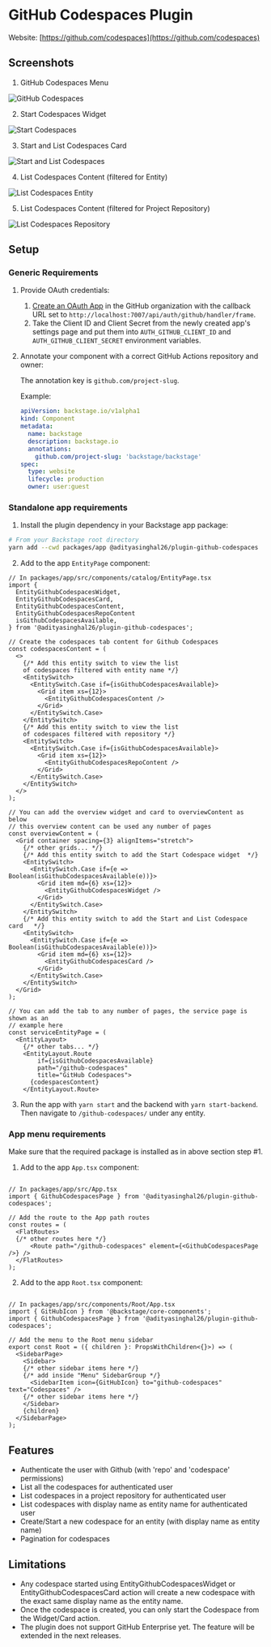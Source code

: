 # GitHub Codespaces Plugin

Website: [https://github.com/codespaces](https://github.com/codespaces)

## Screenshots

1. GitHub Codespaces Menu

![GitHub Codespaces](.\images\GithubCodespacesPage.png)

2. Start Codespaces Widget 

![Start Codespaces](.\images\EntityGithubCodespacesWidget.png)

3. Start and List Codespaces Card

![Start and List Codespaces](.\images\EntityGithubCodespacesCard.png)

4. List Codespaces Content (filtered for Entity)

![List Codespaces Entity](.\images\EntityGithubCodespacesContent.png)

5. List Codespaces Content (filtered for Project Repository)

![List Codespaces Repository](.\images\EntityGithubCodespacesRepoContent.png)

## Setup

### Generic Requirements

1. Provide OAuth credentials:
   1. [Create an OAuth App](https://developer.github.com/apps/building-oauth-apps/creating-an-oauth-app/) in the GitHub organization with the callback URL set to `http://localhost:7007/api/auth/github/handler/frame`.
   2. Take the Client ID and Client Secret from the newly created app's settings page and put them into `AUTH_GITHUB_CLIENT_ID` and `AUTH_GITHUB_CLIENT_SECRET` environment variables.
2. Annotate your component with a correct GitHub Actions repository and owner:

   The annotation key is `github.com/project-slug`.

   Example:

   ```yaml
   apiVersion: backstage.io/v1alpha1
   kind: Component
   metadata:
     name: backstage
     description: backstage.io
     annotations:
       github.com/project-slug: 'backstage/backstage'
   spec:
     type: website
     lifecycle: production
     owner: user:guest
   ```

### Standalone app requirements

1. Install the plugin dependency in your Backstage app package:

```bash
# From your Backstage root directory
yarn add --cwd packages/app @adityasinghal26/plugin-github-codespaces
```

2. Add to the app `EntityPage` component:

```tsx
// In packages/app/src/components/catalog/EntityPage.tsx
import {
  EntityGithubCodespacesWidget,
  EntityGithubCodespacesCard,
  EntityGithubCodespacesContent,
  EntityGithubCodespacesRepoContent
  isGithubCodespacesAvailable,
} from '@adityasinghal26/plugin-github-codespaces';

// Create the codespaces tab content for Github Codespaces
const codespacesContent = (
  <>
    {/* Add this entity switch to view the list 
    of codespaces filtered with entity name */}
    <EntitySwitch>
      <EntitySwitch.Case if={isGithubCodespacesAvailable}>
        <Grid item xs={12}>
          <EntityGithubCodespacesContent />
        </Grid>
      </EntitySwitch.Case>
    </EntitySwitch>
    {/* Add this entity switch to view the list 
    of codespaces filtered with repository */}
    <EntitySwitch>
      <EntitySwitch.Case if={isGithubCodespacesAvailable}>
        <Grid item xs={12}>
          <EntityGithubCodespacesRepoContent />
        </Grid>
      </EntitySwitch.Case>
    </EntitySwitch>
  </>
);

// You can add the overview widget and card to overviewContent as below
// this overview content can be used any number of pages
const overviewContent = (
  <Grid container spacing={3} alignItems="stretch">
    {/* other grids... */}
    {/* Add this entity switch to add the Start Codespace widget  */}
    <EntitySwitch>
      <EntitySwitch.Case if={e => Boolean(isGithubCodespacesAvailable(e))}>
        <Grid item md={6} xs={12}>
          <EntityGithubCodespacesWidget />
        </Grid>
      </EntitySwitch.Case>
    </EntitySwitch>
    {/* Add this entity switch to add the Start and List Codespace card   */}
    <EntitySwitch>
      <EntitySwitch.Case if={e => Boolean(isGithubCodespacesAvailable(e))}>
        <Grid item md={6} xs={12}>
          <EntityGithubCodespacesCard />
        </Grid>
      </EntitySwitch.Case>
    </EntitySwitch>
  </Grid>
);

// You can add the tab to any number of pages, the service page is shown as an
// example here
const serviceEntityPage = (
  <EntityLayout>
    {/* other tabs... */}
    <EntityLayout.Route 
        if={isGithubCodespacesAvailable} 
        path="/github-codespaces" 
        title="GitHub Codespaces">
      {codespacesContent}
    </EntityLayout.Route>
```

3. Run the app with `yarn start` and the backend with `yarn start-backend`.
   Then navigate to `/github-codespaces/` under any entity.

### App menu requirements

Make sure that the required package is installed as in above section step #1.

1. Add to the app `App.tsx` component:

```tsx

// In packages/app/src/App.tsx
import { GithubCodespacesPage } from '@adityasinghal26/plugin-github-codespaces';

// Add the route to the App path routes
const routes = (
  <FlatRoutes>
  {/* other routes here */}
      <Route path="/github-codespaces" element={<GithubCodespacesPage />} />
  </FlatRoutes>
);
```

2. Add to the app `Root.tsx` component:

```tsx

// In packages/app/src/components/Root/App.tsx
import { GitHubIcon } from '@backstage/core-components';
import { GithubCodespacesPage } from '@adityasinghal26/plugin-github-codespaces';

// Add the menu to the Root menu sidebar
export const Root = ({ children }: PropsWithChildren<{}>) => (
  <SidebarPage>
    <Sidebar>
    {/* other sidebar items here */}
    {/* add inside "Menu" SidebarGroup */}
      <SidebarItem icon={GitHubIcon} to="github-codespaces" text="Codespaces" />
    {/* other sidebar items here */}
    </Sidebar>
    {children}
  </SidebarPage>
);
```


<!-- ### Self-hosted / Enterprise GitHub

The plugin will try to use `backstage.io/source-location` or `backstage.io/managed-by-location`
annotations to figure out the location of the source code.

1. Add the `host` and `apiBaseUrl` to your `app-config.yaml`

```yaml
# app-config.yaml

integrations:
  github:
    - host: 'your-github-host.com'
      apiBaseUrl: 'https://api.your-github-host.com' 
```-->

## Features

- Authenticate the user with Github (with 'repo' and 'codespace' permissions)
- List all the codespaces for authenticated user
- List codespaces in a project repository for authenticated user
- List codespaces with display name as entity name for authenticated user
- Create/Start a new codespace for an entity (with display name as entity name)
- Pagination for codespaces

## Limitations

- Any codespace started using EntityGithubCodespacesWidget or EntityGithubCodespacesCard action will create a new codespace with the exact same display name as the entity name.
- Once the codespace is created, you can only start the Codespace from the Widget/Card action.
- The plugin does not support GitHub Enterprise yet. The feature will be extended in the next releases.
